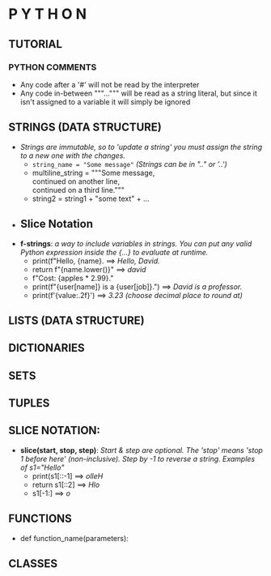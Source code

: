 # P Y T H O N
## TUTORIAL


### PYTHON COMMENTS
- Any code after a '\#' will not be read by the interpreter
- Any code in-between """...""" will be read as a string literal, but since it isn't assigned to a variable it will simply be ignored

## STRINGS (DATA STRUCTURE)
- *Strings are immutable, so to 'update a string' you must assign the string to a new one with the changes.*
  - ```string_name = "Some message"``` *(Strings can be in ".." or '..')*
  - multiline_string = """Some message,  
  continued on another line,  
  continued on a third line."""
  - string2 = string1 + "some text" + ...
- **Slice Notation**
  - 
- **f-strings**: *a way to include variables in strings. You can put any valid Python expression inside the {...} to evaluate at runtime.*
  - print(f"Hello, {name}. ==> *Hello, David.*
  - return f"{name.lower()}" ==> *david*
  - f"Cost: {apples * 2.99}."
  - print(f"{user[name]} is a {user[job]}.") ==> *David is a professor.*
  - print(f'{value:.2f}') ==> *3.23 (choose decimal place to round at)*

## LISTS (DATA STRUCTURE)
## DICTIONARIES
## SETS
## TUPLES

## SLICE NOTATION:
- **slice(start, stop, step)**: *Start & step are optional. The 'stop' means 'stop 1 before here' (non-inclusive). Step by -1 to reverse a string. Examples of s1="Hello"*
  - print(s1[::-1] ==> *olleH*
  - return s1[::2] ==> *Hlo*
  - s1[-1:] ==> *o*
  


## FUNCTIONS
- def function_name(parameters):

## CLASSES
